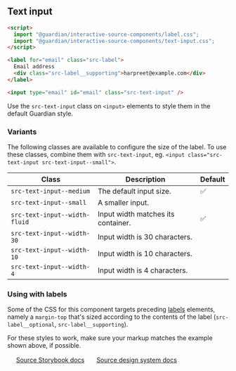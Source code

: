 ## Text input

```html
<script>
  import "@guardian/interactive-source-components/label.css";
  import "@guardian/interactive-source-components/text-input.css";
</script>

<label for="email" class="src-label">
  Email address
  <div class="src-label__supporting">harpreet@example.com</div>
</label>

<input type="email" id="email" class="src-text-input" />
```

Use the `src-text-input` class on `<input>` elements to style them in the default Guardian style.

### Variants

The following classes are available to configure the size of the label. To use these classes, combine them with `src-text-input`, eg. `<input class="src-text-input src-text-input--small">`.

| Class                         | Description                        | Default |
| ----------------------------- | ---------------------------------- | ------- |
| `src-text-input--medium`      | The default input size.            | ✅      |
| `src-text-input--small`       | A smaller input.                   |         |
| `src-text-input--width-fluid` | Input width matches its container. | ✅      |
| `src-text-input--width-30`    | Input width is 30 characters.      |         |
| `src-text-input--width-10`    | Input width is 10 characters.      |         |
| `src-text-input--width-4`     | Input width is 4 characters.       |         |

### Using with labels

Some of the CSS for this component targets preceding [labels](./src/label/README) elements, namely a `margin-top`
that's sized according to the contents of the label (`src-label__optional`,
`src-label__supporting`).

For these styles to work, make sure your markup matches the example shown above, if possible.

<img width="16" src="https://cdn.jsdelivr.net/gh/devicons/devicon@latest/icons/storybook/storybook-original.svg" /> [Source Storybook docs](https://guardian.github.io/storybooks/?path=/docs/source_react-components-textinput--docs)&nbsp;&nbsp;<img width="16" src="https://zeroheight.com/favicon.ico" /> [Source design system docs](https://theguardian.design/2a1e5182b/p/437902-text-input-field)
